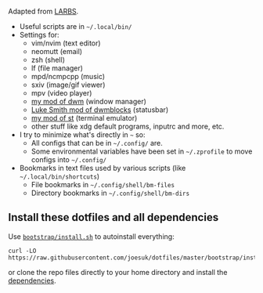 Adapted from [LARBS](https://larbs.xyz).

- Useful scripts are in `~/.local/bin/`
- Settings for:
	- vim/nvim (text editor)
	- neomutt (email)
	- zsh (shell)
	- lf (file manager)
	- mpd/ncmpcpp (music)
	- sxiv (image/gif viewer)
	- mpv (video player)
	- [my mod of dwm](https://github.com/joesuk/dwm) (window manager)
	- [Luke Smith mod of dwmblocks](https://github.com/lukesmithxyz/dwmblocks) (statusbar)
	- [my mod of st](https://github.com/lukesmithxyz/st) (terminal emulator)
	- other stuff like xdg default programs, inputrc and more, etc.
- I try to minimize what's directly in `~` so:
	- All configs that can be in `~/.config/` are.
	- Some environmental variables have been set in `~/.zprofile` to move configs into `~/.config/`
- Bookmarks in text files used by various scripts (like `~/.local/bin/shortcuts`)
	- File bookmarks in `~/.config/shell/bm-files`
	- Directory bookmarks in `~/.config/shell/bm-dirs`

## Install these dotfiles and all dependencies

Use [`bootstrap/install.sh`](https://github.com/joesuk/dotfiles/blob/master/bootstrap/install.sh) to autoinstall everything:

```
curl -LO https://raw.githubusercontent.com/joesuk/dotfiles/master/bootstrap/install.sh
```
or clone the repo files directly to your home directory and install the
[dependencies](https://github.com/joesuk/dotfiles/blob/master/bootstrap/progs.csv).

